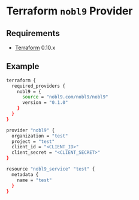 Terraform `nobl9` Provider
=========================



Requirements
------------

-	[Terraform](https://www.terraform.io/downloads.html) 0.10.x

Example
----------------------
```sh
terraform {
  required_providers {
    nobl9 = {
      source = "nobl9.com/nobl9/nobl9"
      version = "0.1.0"
    }
  }
}

provider "nobl9" {
  organization = "test"
  project = "test"
  client_id = "<CLIENT_ID>"
  client_secret = "<CLIENT_SECRET>"
}

resource "nobl9_service" "test" {
  metadata {
    name = "test"
  }
}
```